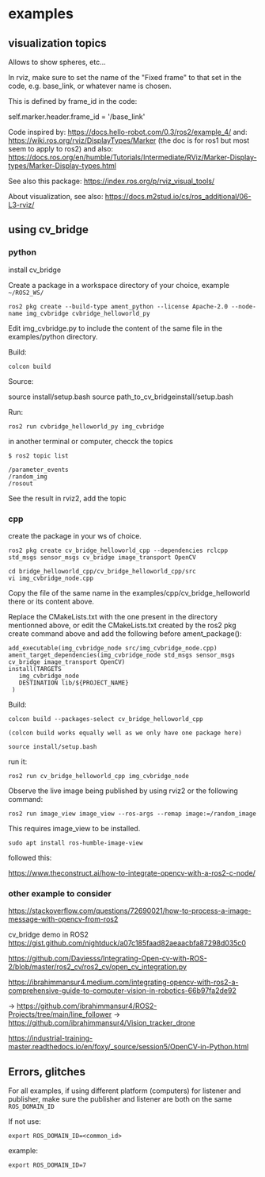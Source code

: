 # examples

## visualization topics

Allows to show spheres, etc...

In rviz, make sure to set the name of the "Fixed frame" to that set in the code, e.g. base_link, or whatever name is chosen.

This is defined by frame_id in the code:

self.marker.header.frame_id = '/base_link'

Code inspired by: https://docs.hello-robot.com/0.3/ros2/example_4/
and:
https://wiki.ros.org/rviz/DisplayTypes/Marker (the doc is for ros1 but most seem to apply to ros2)
and also:
https://docs.ros.org/en/humble/Tutorials/Intermediate/RViz/Marker-Display-types/Marker-Display-types.html

See also this package:
https://index.ros.org/p/rviz_visual_tools/

About visualization, see also:
https://docs.m2stud.io/cs/ros_additional/06-L3-rviz/


## using cv_bridge

### python

install cv_bridge

Create a package in a workspace directory of your choice, example `~/ROS2_WS/`

    ros2 pkg create --build-type ament_python --license Apache-2.0 --node-name img_cvbridge cvbridge_helloworld_py

Edit img_cvbridge.py to include the content of the same file in the examples/python directory.

Build:

    colcon build

Source:

source install/setup.bash
source path_to_cv_bridgeinstall/setup.bash

Run:

    ros2 run cvbridge_helloworld_py img_cvbridge 

in another terminal or computer, checck the topics

    $ ros2 topic list

    /parameter_events
    /random_img
    /rosout

See the result in rviz2, add the topic 


### cpp

create the package in your ws of choice.

    ros2 pkg create cv_bridge_helloworld_cpp --dependencies rclcpp std_msgs sensor_msgs cv_bridge image_transport OpenCV

    cd bridge_helloworld_cpp/cv_bridge_helloworld_cpp/src
    vi img_cvbridge_node.cpp

Copy the file of the same name in the examples/cpp/cv_bridge_helloworld there or its content above.

Replace the CMakeLists.txt with the one present in the directory mentionned above, or edit the CMakeLists.txt created by the ros2 pkg create command above and add the following before ament_package():


    add_executable(img_cvbridge_node src/img_cvbridge_node.cpp)
    ament_target_dependencies(img_cvbridge_node std_msgs sensor_msgs cv_bridge image_transport OpenCV)
    install(TARGETS
       img_cvbridge_node
       DESTINATION lib/${PROJECT_NAME}
     )

Build:

    colcon build --packages-select cv_bridge_helloworld_cpp
    
    (colcon build works equally well as we only have one package here)

    source install/setup.bash

run it:

    ros2 run cv_bridge_helloworld_cpp img_cvbridge_node

Observe the live image being published by using rviz2 or the following command:

    ros2 run image_view image_view --ros-args --remap image:=/random_image

This requires image_view to be installed.

    sudo apt install ros-humble-image-view


followed this:

https://www.theconstruct.ai/how-to-integrate-opencv-with-a-ros2-c-node/

### other example to consider

https://stackoverflow.com/questions/72690021/how-to-process-a-image-message-with-opencv-from-ros2

 cv_bridge demo in ROS2 
https://gist.github.com/nightduck/a07c185faad82aeaacbfa87298d035c0

https://github.com/Daviesss/Integrating-Open-cv-with-ROS-2/blob/master/ros2_cv/ros2_cv/open_cv_integration.py

https://ibrahimmansur4.medium.com/integrating-opencv-with-ros2-a-comprehensive-guide-to-computer-vision-in-robotics-66b97fa2de92

-> https://github.com/ibrahimmansur4/ROS2-Projects/tree/main/line_follower
-> https://github.com/ibrahimmansur4/Vision_tracker_drone

https://industrial-training-master.readthedocs.io/en/foxy/_source/session5/OpenCV-in-Python.html

## Errors, glitches

For all examples, if using different platform (computers) for listener and publisher, make sure the publisher and listener are both on the same `ROS_DOMAIN_ID`

If not use:

    export ROS_DOMAIN_ID=<common_id>
example:     

    export ROS_DOMAIN_ID=7


